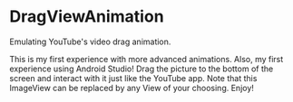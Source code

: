 DragViewAnimation
=================

Emulating YouTube's video drag animation.

This is my first experience with more advanced animations.  Also, my first experience using Android Studio!
Drag the picture to the bottom of the screen and interact with it just like the YouTube app.  Note that this ImageView can be replaced by any View of your choosing.  Enjoy!
